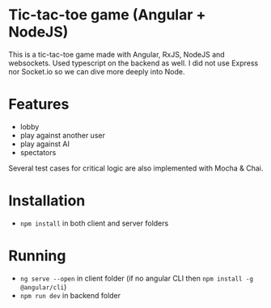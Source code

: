 # Tic-tac-toe game (Angular + NodeJS)

This is a tic-tac-toe game made with Angular, RxJS, NodeJS and websockets. Used typescript on the backend as well. I did not use Express nor Socket.io so we can dive more deeply into Node.

# Features
- lobby
- play against another user
- play against AI
- spectators

Several test cases for critical logic are also implemented with Mocha & Chai.

# Installation
- ```npm install``` in both client and server folders

# Running
- ```ng serve --open``` in client folder (if no angular CLI then ```npm install -g @angular/cli```)
- ```npm run dev``` in backend folder
